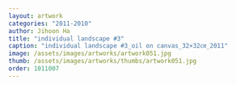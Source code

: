 ```yaml
---
layout: artwork
categories: "2011-2010"
author: Jihoon Ha
title: "individual landscape #3"
caption: "individual landscape #3_oil on canvas_32×32㎝_2011"
image: /assets/images/artworks/artwork051.jpg
thumb: /assets/images/artworks/thumbs/artwork051.jpg
order: 1011007
---
```

